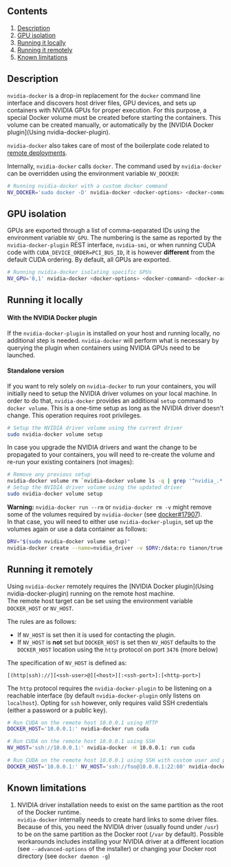 ## Contents
1. [Description](#description)
1. [GPU isolation](#gpu-isolation)
1. [Running it locally](#running-it-locally)
1. [Running it remotely](#running-it-remotely)
1. [Known limitations](#known-limitations)

## Description

`nvidia-docker` is a drop-in replacement for the `docker` command line interface and discovers host driver files, GPU devices, and sets up containers with NVIDIA GPUs for proper execution. For this purpose, a special Docker volume must be created before starting the containers. This volume can be created manually, or automatically by the [NVIDIA Docker plugin](Using nvidia-docker-plugin).

`nvidia-docker` also takes care of most of the boilerplate code related to [remote deployments](#running-it-remotely).

Internally, `nvidia-docker` calls `docker`. The command used by `nvidia-docker` can be overridden using the environment variable `NV_DOCKER`:
```sh
# Running nvidia-docker with a custom docker command
NV_DOCKER='sudo docker -D' nvidia-docker <docker-options> <docker-command> <docker-args>
```

## GPU isolation

GPUs are exported through a list of comma-separated IDs using the environment variable `NV_GPU`. The numbering is the same as reported by the `nvidia-docker-plugin` REST interface, `nvidia-smi`, or when running CUDA code with `CUDA_DEVICE_ORDER=PCI_BUS_ID`, it is however **different** from the default CUDA ordering. By default, all GPUs are exported.

```sh
# Running nvidia-docker isolating specific GPUs
NV_GPU='0,1' nvidia-docker <docker-options> <docker-command> <docker-args>
```

## Running it locally

#### With the NVIDIA Docker plugin
If the `nvidia-docker-plugin` is installed on your host and running locally, no additional step is needed. `nvidia-docker` will perform what is necessary by querying the plugin when containers using NVIDIA GPUs need to be launched.

#### Standalone version

If you want to rely solely on `nvidia-docker` to run your containers, you will initially need to setup the NVIDIA driver volumes on your local machine.
In order to do that, `nvidia-docker` provides an additional `setup` command to `docker volume`.
This is a one-time setup as long as the NVIDIA driver doesn't change. This operation requires root privileges.

```sh
# Setup the NVIDIA driver volume using the current driver
sudo nvidia-docker volume setup
```

In case you upgrade the NVIDIA drivers and want the change to be propagated to your containers, you will need to re-create the volume and re-run your existing containers (not images):

```sh
# Remove any previous setup
nvidia-docker volume rm `nvidia-docker volume ls -q | grep '^nvidia_.*'`
# Setup the NVIDIA driver volume using the updated driver
sudo nvidia-docker volume setup
```

**Warning:** `nvidia-docker run --rm` or `nvidia-docker rm -v` might remove some of the volumes required by `nvidia-docker` (see [docker#17907](https://github.com/docker/docker/issues/17907)).  
In that case, you will need to either use `nvidia-docker-plugin`, set up the volumes again or use a data container as follows:
```sh
DRV="$(sudo nvidia-docker volume setup)"
nvidia-docker create --name=nvidia_driver -v $DRV:/data:ro tianon/true
```

## Running it remotely

Using `nvidia-docker` remotely requires the [NVIDIA Docker plugin](Using nvidia-docker-plugin) running on the remote host machine.  
The remote host target can be set using the environment variable `DOCKER_HOST` or `NV_HOST`.

The rules are as follows:
* If `NV_HOST` is set then it is used for contacting the plugin.
* If `NV_HOST` is **not** set but `DOCKER_HOST` is set then `NV_HOST` defaults to the `DOCKER_HOST` location  using the `http` protocol on port `3476` (more below)

The specification of `NV_HOST` is defined as:
```
[(http|ssh)://][<ssh-user>@][<host>][:<ssh-port>]:[<http-port>]
```

The `http` protocol requires the `nvidia-docker-plugin` to be listening on a reachable interface (by default `nvidia-docker-plugin` only listens on `localhost`). Opting for `ssh` however, only requires valid SSH credentials (either a password or a public key).

```sh
# Run CUDA on the remote host 10.0.0.1 using HTTP
DOCKER_HOST='10.0.0.1:' nvidia-docker run cuda

# Run CUDA on the remote host 10.0.0.1 using SSH
NV_HOST='ssh://10.0.0.1:' nvidia-docker -H 10.0.0.1: run cuda

# Run CUDA on the remote host 10.0.0.1 using SSH with custom user and ports
DOCKER_HOST='10.0.0.1:' NV_HOST='ssh://foo@10.0.0.1:22:80' nvidia-docker run cuda
```

## Known limitations

1. NVIDIA driver installation needs to exist on the same partition as the root of the Docker runtime.  
`nvidia-docker` internally needs to create hard links to some driver files. Because of this, you need the NVIDIA driver (usually found under `/usr`) to be on the same partition as the Docker root (`/var` by default).
Possible workarounds includes installing your NVIDIA driver at a different location (see ``--advanced-options`` of the installer) or changing your Docker root directory (see `docker daemon -g`)